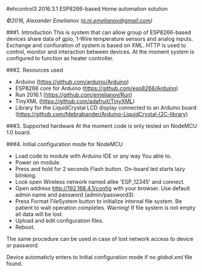 #ehcontrol3 2016.3.1
ESP8266-based Home automation solution

*&copy;2016, Alexander Emelianov (a.m.emelianov@gmail.com)*

###1. Introduction
This is system that can allow group of ESP8266-based devices share data of gpio, 1-Wire temperature sensors and analog inputs. Exchange and confiuration of system is based on XML. HTTP is used to control, monitor and interaction between devices.
At the moment system is configured to function as heater controller.

###2. Resources used
* Arduino (https://github.com/arduino/Arduino)
* ESP8266 core for Arduino (https://github.com/esp8266/Arduino)
* Run 2016.1 (https://github.com/emelianov/Run)
* TinyXML (https://github.com/adafruit/TinyXML)
* Library for the LiquidCrystal LCD display connected to an Arduino board (https://github.com/fdebrabander/Arduino-LiquidCrystal-I2C-library)

###3. Supported hardware
At the moment code is only tested on NodeMCU 1.0 board.

###4. Initial configuration mode for NodeMCU
* Load code to module with Arduino IDE or any way You able to.
* Power on module.
* Press and hold for 2 seconds Flash button. On-board led starts lazy blinking.
* Look open Wireless network named alike 'ESP_12345' and connect.
* Open address http://192.168.4.1/config with your browser. Use default admin name and password (admin/password3).
* Press Format FileSystem button to initialize internal file system. Be patient to wait operation completes.
Warning! If file system is not empty all data will be lost.
* Upload and edit configuration files.
* Reboot.

The same procedure can be used in case of lost network access to device or password.

Device automaticly enters to Initial configuration mode if no *global.xml* file found.